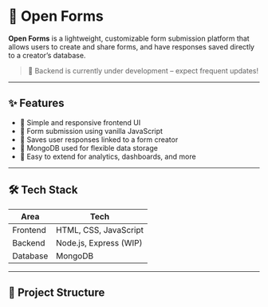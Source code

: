 # 📝 Open Forms

**Open Forms** is a lightweight, customizable form submission platform that allows users to create and share forms, and have responses saved directly to a creator’s database.

> 🚧 Backend is currently under development – expect frequent updates!

---

## ✨ Features

- 🔹 Simple and responsive frontend UI
- 🔹 Form submission using vanilla JavaScript
- 🔹 Saves user responses linked to a form creator
- 🔹 MongoDB used for flexible data storage
- 🔹 Easy to extend for analytics, dashboards, and more

---

## 🛠 Tech Stack

| Area      | Tech                     |
|-----------|--------------------------|
| Frontend  | HTML, CSS, JavaScript    |
| Backend   | Node.js, Express (WIP)   |
| Database  | MongoDB                  |

---

## 📁 Project Structure

 
